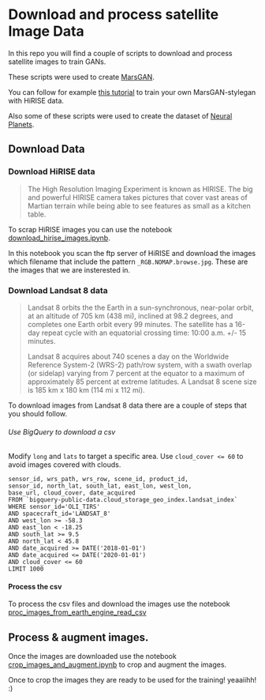 # Download and process satellite Image Data

In this repo you will find a couple of scripts to download and process satellite images to train GANs.

These scripts were used to create [MarsGAN](https://medium.com/@ivalengy/synthetic-images-of-mars-using-the-stylegan-e4144901bdde).

You can follow for example [this tutorial](https://ivanlen.github.io/how-to-generate-synthetic-mars-images/) to train your own MarsGAN-stylegan with HiRISE data.

Also some of these scripts were used to create the dataset of [Neural Planets](neuralplanets.com).

## Download Data
### Download HiRISE data
>The High Resolution Imaging Experiment is known as HIRISE. The big and powerful HIRISE camera takes pictures that cover vast areas of Martian terrain while being able to see features as small as a kitchen table.

To scrap HiRISE images you can use the notebook [download_hirise_images.ipynb](./download_hirise_images.ipynb).

In this notebook you scan the ftp server of HiRISE and download the images which filename that include the pattern `_RGB.NOMAP.browse.jpg`. These are the images that we are insterested in.

### Download Landsat 8 data
>Landsat 8 orbits the the Earth in a sun-synchronous, near-polar orbit, at an altitude of 705 km (438 mi), inclined at 98.2 degrees, and completes one Earth orbit every 99 minutes.  The satellite has a 16-day repeat cycle with an equatorial crossing time: 10:00 a.m. +/- 15 minutes.  
>
>Landsat 8 acquires about 740 scenes a day on the Worldwide Reference System-2 (WRS-2) path/row system, with a swath overlap (or sidelap) varying from 7 percent at the equator to a maximum of approximately 85 percent at extreme latitudes. A Landsat 8 scene size is 185 km x 180 km (114 mi x 112 mi).

To download images from Landsat 8 data there are a couple of steps that you should follow.

###### Use BigQuery to download a csv
Modify `long` and `lats` to target a specific area. Use `cloud_cover <= 60` to avoid images covered with clouds.

```SELECT
sensor_id, wrs_path, wrs_row, scene_id, product_id,
sensor_id, north_lat, south_lat, east_lon, west_lon,
base_url, cloud_cover, date_acquired
FROM `bigquery-public-data.cloud_storage_geo_index.landsat_index`
WHERE sensor_id='OLI_TIRS'
AND spacecraft_id='LANDSAT_8'
AND west_lon >= -58.3
AND east_lon < -18.25
AND south_lat >= 9.5
AND north_lat < 45.8
AND date_acquired >= DATE('2018-01-01')
AND date_acquired <= DATE('2020-01-01')
AND cloud_cover <= 60
LIMIT 1000
````

#### Process the csv
To process the csv files and download the images use the notebook [proc_images_from_earth_engine_read_csv](./proc_images_from_earth_engine_read_csv.ipynb)


## Process & augment images.

Once the images are downloaded use the notebook [crop_images_and_augment.ipynb](./crop_images_and_augment.ipynb) to crop and augment the images.

Once to crop the images they are ready to be used for the training! yeaaiihh! :)
